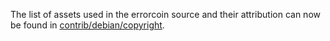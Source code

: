 The list of assets used in the errorcoin source and their attribution can now be found in [contrib/debian/copyright](../contrib/debian/copyright).
